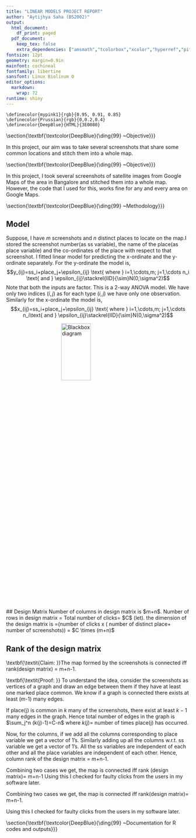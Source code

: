 ```yaml
---
title: "LINEAR MODELS PROJECT REPORT"
author: "Aytijhya Saha (BS2002)"
output:
  html_document:
    df_print: paged
  pdf_document:
    keep_tex: false
    extra_dependencies: ["amsmath","tcolorbox","xcolor","hyperref","pifont"]
fontsize: 12pt
geometry: margin=0.9in
mainfont: cochineal
fontfamily: libertine
sansfont: Linux Biolinum O
editor_options: 
  markdown: 
    wrap: 72
runtime: shiny
---
```




```{=tex}
\definecolor{mypink1}{rgb}{0.95, 0.91, 0.85}
\definecolor{Prussian}{rgb}{0,0.2,0.4}
\definecolor{DeepBlue}{HTML}{3E0080}
```
\section{\textbf{\textcolor{DeepBlue}{\ding{99} ~Objective}}}

In this project, our aim was to take several screenshots that share some common locations and stitch them into a whole map.

\section{\textbf{\textcolor{DeepBlue}{\ding{99} ~Objective}}}

In this project, I took several screenshots of satellite images from Google Maps of the area in Bangalore and stitched them into a whole map. However, the code that I used for this, works fine for any and every area on Google Maps.

\section{\textbf{\textcolor{DeepBlue}{\ding{99} ~Methodology}}}

## Model

Suppose, I have $m$ screenshots and $n$ distinct places to locate on the map.I stored the screenshot number(as ss variable), the name of the place(as place variable) and the co-ordinates of the place with respect to that screenshot. I fitted linear model for predicting the x-ordinate and the y-ordinate separately.
For the y-ordinate the model is,
$$y_{ij}=ss_i+place_j+\epsilon_{ij} \text{ where  } i=1,\cdots,m; j=1,\cdots n_i \text{ and } \epsilon_{ij}\stackrel{IID}{\sim}N(0,\sigma^2)$$
Note that both the inputs are factor. This is a 2-way ANOVA model. We have only two indices $(i,j)$ as for each type $(i,j)$ we have only one observation.
Similarly for the x-ordinate the model is,
$$x_{ij}=ss_i+place_j+\epsilon_{ij} \text{ where  } i=1,\cdots,m; j=1,\cdots n_i\text{ and } \epsilon_{ij}\stackrel{IID}{\sim}N(0,\sigma^2)$$

<img src="/Users/aytijhyasaha/Documents/blackbox.png" title="Blackbox diagram" alt="Blackbox diagram" width="40%" height="20%" style="display: block; margin: auto;" />
## Design Matrix
Number of columns in design matrix is $m+n$.
Number of rows in design matrix = Total number of clicks= $C$ (let).
the dimension of the design matrix is
=(number of clicks x ( number of distinct place+ number of screenshots))
= $C \times (m+n)$

## Rank of the design matrix
\textbf{\textit{Claim: }}The map formed by the screenshots is connected iff
rank(design matrix) = m+n-1.

\textbf{\textit{Proof: }} To understand the idea, consider the screenshots as vertices of a graph and draw an edge between them if they have at least one marked place common. We know if a graph is connected there exists at least (m-1) many edges.

If place(j) is common in $k$ many of the screenshots, there exist at least $k-1$ many edges in the graph.
Hence total number of edges in the graph is $\sum_j^n (k(j)-1)=C-n$ where $k(j) =$ number of times place(j) has occurred.

Now, for the columns, if we add all the columns corresponding to place variable we get a vector of 1’s. Similarly adding up all the columns w.r.t. ss variable we get a vector of 1’s. All the ss variables are independent of each other and all the place variables are independent of each other. Hence, column rank of the design matrix = m+n-1.

Combining two cases we get, the map is connected iff rank (design matrix)= m+n-1
Using this I checked for faulty clicks from the users in my software later.


Combining two cases we get, the map is connected iff rank(design matrix)= m+n-1.

Using this I checked for faulty clicks from the users in my software later.

\section{\textbf{\textcolor{DeepBlue}{\ding{99} ~Documentation for R codes and outputs}}}

